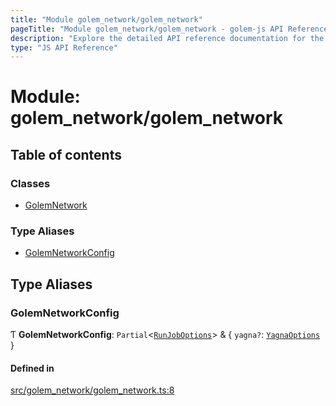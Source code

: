 ```yaml
---
title: "Module golem_network/golem_network"
pageTitle: "Module golem_network/golem_network - golem-js API Reference"
description: "Explore the detailed API reference documentation for the Module golem_network/golem_network within the golem-js SDK for the Golem Network."
type: "JS API Reference"
---
```

# Module: golem\_network/golem\_network

## Table of contents

### Classes

- [GolemNetwork](../classes/golem_network_golem_network.GolemNetwork)

### Type Aliases

- [GolemNetworkConfig](golem_network_golem_network#golemnetworkconfig)

## Type Aliases

### GolemNetworkConfig

Ƭ **GolemNetworkConfig**: `Partial`\<[`RunJobOptions`](job_job#runjoboptions)\> & \{ `yagna?`: [`YagnaOptions`](executor_executor#yagnaoptions)  }

#### Defined in

[src/golem_network/golem_network.ts:8](https://github.com/golemfactory/golem-js/blob/22da85c/src/golem_network/golem_network.ts#L8)
